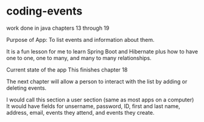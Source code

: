 # coding-events
work done in java chapters 13 through 19

Purpose of App:  To list events and information about them.

It is a fun lesson for me to learn Spring Boot and Hibernate
plus how to have one to one, one to many, and many to many relationships.

Current state of the app
This finishes chapter 18

The next chapter will allow a person to interact with the list by adding or deleting events.

I would call this section a user section (same as most apps on a computer)
It would have fields for unsername, password, ID, first and last name, address, email,
events they attend, and events they create.


